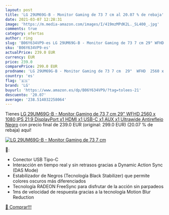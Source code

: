 ```yaml
---
layout: post
title: 'LG 29UM69G-B - Monitor Gaming de 73 7 cm al 20.07 % de rebaja'
date: 2021-03-07 12:28:31
image: 'https://m.media-amazon.com/images/I/419mzMPdK2L._SL400_.jpg'
comments: true
category: ofertas
author: ring
slug: 'B06Y634VP9-es LG 29UM69G-B - Monitor Gaming de 73 7 cm 29" WFHD 2560 x...'
sku: 'B06Y634VP9-es'
actualPrice: 239.0 EUR
currency: EUR
price: 239.0
comparePrice: 299.0 EUR
prodname: 'LG 29UM69G-B - Monitor Gaming de 73 7 cm  29"  WFHD  2560 x 1080  IPS  21:9  DisplayPort x1  HDMI x1  USB-C x1  AUX x1  Ultrawide  Antireflejo   Negro'
country: 'es'
flag: '🇪🇸'
brand: 'LG'
buyurl: 'https://www.amazon.es/dp/B06Y634VP9/?tag=tolees-21'
descuento: '20.07'
average: '238.514032258064'
---
```


Tienes [LG 29UM69G-B - Monitor Gaming de 73 7 cm  29"  WFHD  2560 x 1080  IPS  21:9  DisplayPort x1  HDMI x1  USB-C x1  AUX x1  Ultrawide  Antireflejo   Negro](https://www.amazon.es/dp/B06Y634VP9/?tag=tolees-21) con precio final de  239.0 EUR (original: 299.0 EUR) (20.07 %  de rebaja) aqui!

[![LG 29UM69G-B - Monitor Gaming de 73 7 cm](https://m.media-amazon.com/images/I/419mzMPdK2L._SL400_.jpg)](https://www.amazon.es/dp/B06Y634VP9/?tag=tolees-21)

🔎:

- Conector USB Tipo-C
- Interacción en tiempo real y sin retrasos gracias a Dynamic Action Sync (DAS Mode)
- Estabilizador de Negros (Tecnología Black Stabilizer) que permite colores oscuros más diferenciados
- Tecnología RADEON FreeSync para disfrutar de la acción sin parpadeos
- 1ms de velocidad de respuesta gracias a la tecnología Motion Blur Reduction

[🛒 Comprar!!!](https://www.amazon.es/dp/B06Y634VP9/?tag=tolees-21)
